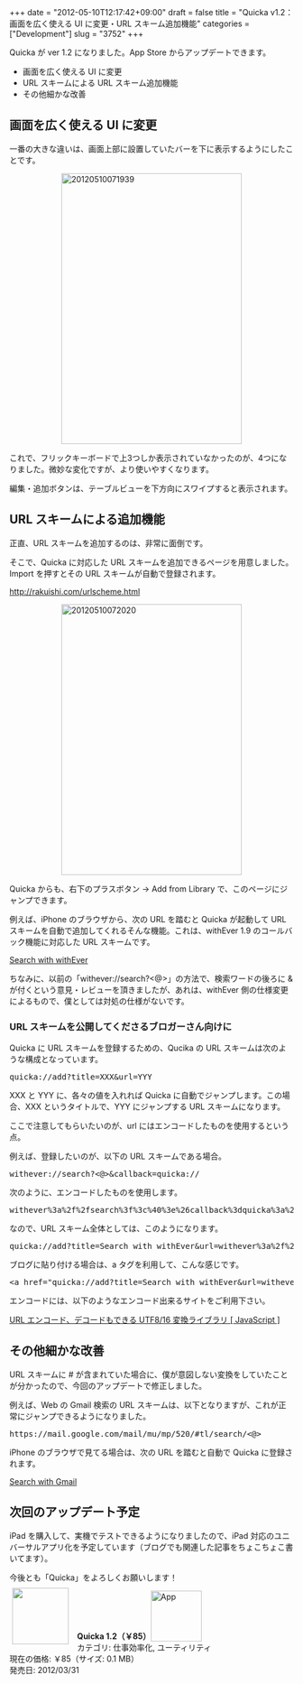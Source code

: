 +++
date = "2012-05-10T12:17:42+09:00"
draft = false
title = "Quicka v1.2：画面を広く使える UI に変更・URL スキーム追加機能"
categories = ["Development"]
slug = "3752"
+++

Quicka が ver 1.2 になりました。App Store からアップデートできます。

<ul><li>画面を広く使える UI に変更</li>
<li>URL スキームによる URL スキーム追加機能</li>
<li>その他細かな改善</li></ul>

<h2>画面を広く使える UI に変更</h2>

一番の大きな違いは、画面上部に設置していたバーを下に表示するようにしたことです。

<img style="display:block; margin-left:auto; margin-right:auto;" src="/images/2012/05/20120510071939.png" alt="20120510071939" title="20120510071939.png" border="0" width="320" height="480" />

これで、フリックキーボードで上3つしか表示されていなかったのが、4つになりました。微妙な変化ですが、より使いやすくなります。

編集・追加ボタンは、テーブルビューを下方向にスワイプすると表示されます。

<h2>URL スキームによる追加機能</h2>

正直、URL スキームを追加するのは、非常に面倒です。

そこで、Quicka に対応した URL スキームを追加できるページを用意しました。Import を押すとその URL スキームが自動で登録されます。

http://rakuishi.com/urlscheme.html

<img style="display:block; margin-left:auto; margin-right:auto;" src="/images/2012/05/20120510072020.png" alt="20120510072020" title="20120510072020.png" border="0" width="320" height="480" />

Quicka からも、右下のプラスボタン → Add from Library で、このページにジャンプできます。

例えば、iPhone のブラウザから、次の URL を踏むと Quicka が起動して URL スキームを自動で追加してくれるそんな機能。これは、withEver 1.9 のコールバック機能に対応した URL スキームです。

<a href="quicka://add?title=Search with withEver&url=withever%3a%2f%2fsearch%3f%3c%40%3e%26callback%3dquicka%3a%2f%2f">Search with withEver</a>

ちなみに、以前の「withever://search?<@>」の方法で、検索ワードの後ろに & が付くという意見・レビューを頂きましたが、あれは、withEver 側の仕様変更によるもので、僕としては対処の仕様がないです。

<h3>URL スキームを公開してくださるブロガーさん向けに</h3>

Quicka に URL スキームを登録するための、Qucika の URL スキームは次のような構成となっています。

<pre>quicka://add?title=XXX&url=YYY</pre>

XXX と YYY に、各々の値を入れれば Quicka に自動でジャンプします。この場合、XXX というタイトルで、YYY にジャンプする URL スキームになります。

ここで注意してもらいたいのが、url にはエンコードしたものを使用するという点。

例えば、登録したいのが、以下の URL スキームである場合。

<pre>withever://search?<@>&callback=quicka://</pre>

次のように、エンコードしたものを使用します。

<pre>withever%3a%2f%2fsearch%3f%3c%40%3e%26callback%3dquicka%3a%2f%2f</pre>

なので、URL スキーム全体としては、このようになります。

<pre>
quicka://add?title=Search with withEver&url=withever%3a%2f%2fsearch%3f%3c%40%3e%26callback%3dquicka%3a%2f%2f</pre>

ブログに貼り付ける場合は、a タグを利用して、こんな感じです。

<pre>&lt;a href=&quot;quicka://add?title=Search with withEver&amp;url=withever%3a%2f%2fsearch%3f%3c%40%3e%26callback%3dquicka%3a%2f%2f&quot;&gt;Search with withEver&lt;/a&gt;</pre>

エンコードには、以下のようなエンコード出来るサイトをご利用下さい。

<a href="http://user1.matsumoto.ne.jp/~goma/js/utf.html" target="_blank">URL エンコード、デコードもできる UTF8/16 変換ライブラリ [ JavaScript ]</a>

<h2>その他細かな改善</h2>

URL スキームに # が含まれていた場合に、僕が意図しない変換をしていたことが分かったので、今回のアップデートで修正しました。

例えば、Web の Gmail 検索の URL スキームは、以下となりますが、これが正常にジャンプできるようになりました。

<pre>https://mail.google.com/mail/mu/mp/520/#tl/search/<@></pre>

iPhone のブラウザで見てる場合は、次の URL を踏むと自動で Quicka に登録されます。

<a href="quicka://add?title=Search with Gmail&url=https%3a%2f%2fmail.google.com%2fmail%2fmu%2fmp%2f520%2f%23tl%2fsearch%2f%3c%40%3e">Search with Gmail</a>

<h2>次回のアップデート予定</h2>

iPad を購入して、実機でテストできるようになりましたので、iPad 対応のユニバーサルアプリ化を予定しています（ブログでも関連した記事をちょこちょこ書いてます）。

今後とも「Quicka」をよろしくお願いします！

<a href="https://itunes.apple.com/jp/app/id511606108?mt=8&uo=4&at=11l3RT" target="_blank" rel="nofollow"><img width="100" class="alignleft" align="left" src="http://a3.mzstatic.com/us/r1000/077/Purple/v4/b0/e4/d4/b0e4d451-a255-4321-966a-33ccf6d2ddf4/ibjG3fNt4Phm08ZnZUjx0g-temp-upload.cqnwvlfj.100x100-75.png" style="margin: -5px 15px 1px 5px;"></a><strong> Quicka 1.2（￥85）</strong><a href="https://itunes.apple.com/jp/app/id511606108?mt=8&uo=4&at=11l3RT" target="_blank" rel="nofollow"><img src="/images/2012/12/viewinitunes_jp.png" style="vertical-align:bottom;" width="90" alt="App"></a><br> カテゴリ: 仕事効率化, ユーティリティ<br> 現在の価格: ￥85（サイズ: 0.1 MB）<br> 発売日: 2012/03/31<br style="clear: both;">
